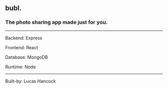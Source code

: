 ## bubl.

### The photo sharing app made just for you.

---

Backend: Express

Frontend: React

Database: MongoDB

Runtime: Node

---

Built-by: Lucas Hancock


